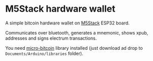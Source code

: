 # M5Stack hardware wallet

A simple bitcoin hardware wallet on [M5Stack](https://m5stack.com/) ESP32 board.

Communicates over bluetooth, generates a mnemonic, shows xpub, addresses and signs electrum transactions.

You need [micro-bitcoin](https://github.com/micro-bitcoin/uBitcoin) library installed (just download ad drop to `Documents/Arduino/libraries` folder).